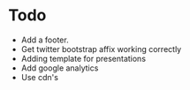 # Todo

*    Add a footer.
*    Get twitter bootstrap affix working correctly
*    Adding template for presentations
*    Add google analytics
*    Use cdn's
